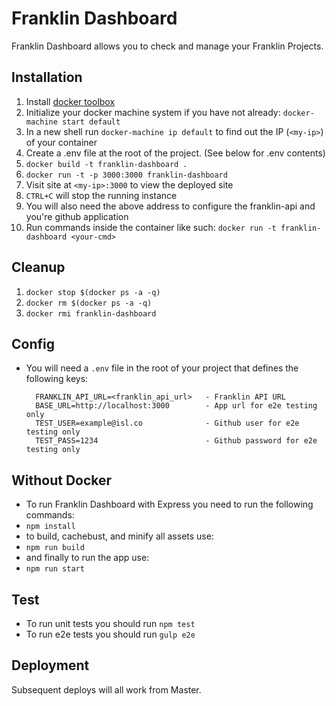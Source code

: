 # Franklin Dashboard

Franklin Dashboard allows you to check and manage your Franklin Projects. 

## Installation

1. Install [docker toolbox](https://www.docker.com/toolbox)
1. Initialize your docker machine system if you have not already: `docker-machine start default`
1. In a new shell run `docker-machine ip default` to find out the IP (`<my-ip>`) of your container
1. Create a .env file at the root of the project. (See below for .env contents)
1. `docker build -t franklin-dashboard .`
1. `docker run -t -p 3000:3000 franklin-dashboard`
1. Visit site at `<my-ip>:3000` to view the deployed site
1. `CTRL+C` will stop the running instance
1. You will also need the above address to configure the franklin-api and you're github application
1. Run commands inside the container like such: `docker run -t franklin-dashboard <your-cmd>`

## Cleanup

1. `docker stop $(docker ps -a -q)`
1. `docker rm $(docker ps -a -q)`
1. `docker rmi franklin-dashboard`

## Config

- You will need a `.env` file in the root of your project that defines the following keys:


    ```
      FRANKLIN_API_URL=<franklin_api_url>   - Franklin API URL
      BASE_URL=http://localhost:3000        - App url for e2e testing only
      TEST_USER=example@isl.co              - Github user for e2e testing only
      TEST_PASS=1234                        - Github password for e2e testing only
    ```

## Without Docker

- To run Franklin Dashboard with Express you need to run the following commands:
- `npm install`
- to build, cachebust, and minify all assets use:
- `npm run build`
- and finally to run the app use:
- `npm run start`


## Test

- To run unit tests you should run `npm test`
- To run e2e tests you should run `gulp e2e`

## Deployment

Subsequent deploys will all work from Master.

